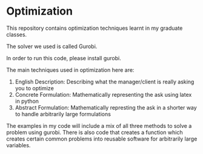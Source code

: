 # Optimization

This repository contains optimization techniques learnt in my graduate classes. 

The solver we used is called Gurobi. 

In order to run this code, please install gurobi. 

The main techniques used in optimization here are:

1. English Description: Describing what the manager/client is really asking you to optimize
2. Concrete Formulation: Mathematically representing the ask using latex in python
3. Abstract Formulation: Mathematically represting the ask in a shorter way to handle arbitrarily large formulations 

The examples in my code will include a mix of all three methods to solve a problem using gurobi. There is also code that creates a function which creates certain common problems into reusable software for arbitrarily large variables. 
